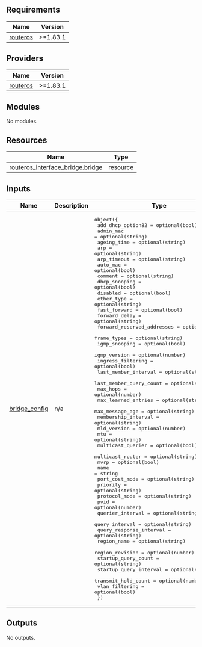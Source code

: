 <!-- BEGIN_TF_DOCS -->
## Requirements

| Name | Version |
|------|---------|
| <a name="requirement_routeros"></a> [routeros](#requirement\_routeros) | >=1.83.1 |

## Providers

| Name | Version |
|------|---------|
| <a name="provider_routeros"></a> [routeros](#provider\_routeros) | >=1.83.1 |

## Modules

No modules.

## Resources

| Name | Type |
|------|------|
| [routeros_interface_bridge.bridge](https://registry.terraform.io/providers/terraform-routeros/routeros/latest/docs/resources/interface_bridge) | resource |

## Inputs

| Name | Description | Type | Default | Required |
|------|-------------|------|---------|:--------:|
| <a name="input_bridge_config"></a> [bridge\_config](#input\_bridge\_config) | n/a | <pre>object({<br/>    add_dhcp_option82          = optional(bool)<br/>    admin_mac                  = optional(string)<br/>    ageing_time                = optional(string)<br/>    arp                        = optional(string)<br/>    arp_timeout                = optional(string)<br/>    auto_mac                   = optional(bool)<br/>    comment                    = optional(string)<br/>    dhcp_snooping              = optional(bool)<br/>    disabled                   = optional(bool)<br/>    ether_type                 = optional(string)<br/>    fast_forward               = optional(bool)<br/>    forward_delay              = optional(string)<br/>    forward_reserved_addresses = optional(bool)<br/>    frame_types                = optional(string)<br/>    igmp_snooping              = optional(bool)<br/>    igmp_version               = optional(number)<br/>    ingress_filtering          = optional(bool)<br/>    last_member_interval       = optional(string)<br/>    last_member_query_count    = optional(number)<br/>    max_hops                   = optional(number)<br/>    max_learned_entries        = optional(string)<br/>    max_message_age            = optional(string)<br/>    membership_interval        = optional(string)<br/>    mld_version                = optional(number)<br/>    mtu                        = optional(string)<br/>    multicast_querier          = optional(bool)<br/>    multicast_router           = optional(string)<br/>    mvrp                       = optional(bool)<br/>    name                       = string<br/>    port_cost_mode             = optional(string)<br/>    priority                   = optional(string)<br/>    protocol_mode              = optional(string)<br/>    pvid                       = optional(number)<br/>    querier_interval           = optional(string)<br/>    query_interval             = optional(string)<br/>    query_response_interval    = optional(string)<br/>    region_name                = optional(string)<br/>    region_revision            = optional(number)<br/>    startup_query_count        = optional(string)<br/>    startup_query_interval     = optional(string)<br/>    transmit_hold_count        = optional(number)<br/>    vlan_filtering             = optional(bool)<br/>  })</pre> | n/a | yes |

## Outputs

No outputs.
<!-- END_TF_DOCS -->